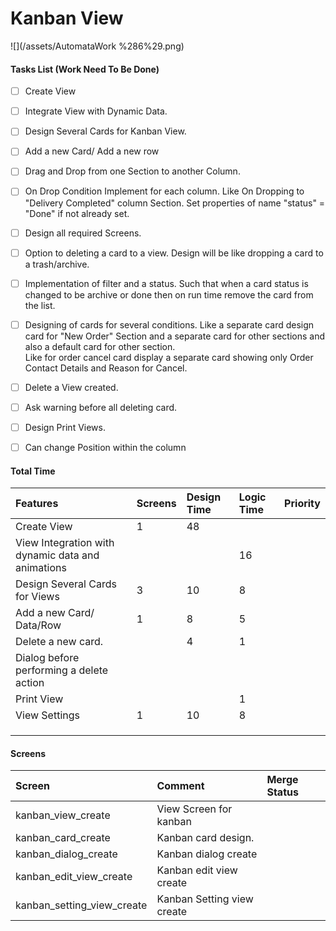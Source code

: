 # Kanban View

![](/assets/AutomataWork %286%29.png)

#### Tasks List \(Work Need To Be Done\)

* [ ] Create View
* [ ] Integrate View with Dynamic Data.
* [ ] Design Several Cards for Kanban View.
* [ ] Add a new Card/ Add a new row
* [ ] Drag and Drop from one Section to another Column.
* [ ] On Drop Condition Implement for each column. Like On Dropping to "Delivery Completed" column Section. Set properties of name "status" = "Done" if not already set.
* [ ] Design all required Screens.

* [ ] Option to deleting a card to a view. Design will be like dropping a card to a trash/archive.

* [ ] Implementation of filter and a status. Such that when a card status is changed to be archive or done then on run time remove the card from the list.

* [ ] Designing of cards for several conditions. Like a separate card design card for "New Order" Section and a separate card for other sections and also a default card for other section.  
  Like for order cancel card display a separate card showing only Order Contact Details and Reason for Cancel.

* [ ] Delete a View created.

* [ ] Ask warning before all deleting card.

* [ ] Design Print Views.

* [ ] Can change Position within the column

#### Total Time

| Features | Screens | Design Time | Logic Time | Priority |
| :--- | :--- | :--- | :--- | :--- |
| Create View | 1 | 48 |  |  |
| View Integration with dynamic data and animations |  |  | 16 |  |
| Design Several Cards for Views | 3 | 10 | 8 |  |
| Add a new Card/ Data/Row | 1 | 8 | 5 |  |
| Delete a new card. |  | 4 | 1 |  |
| Dialog before performing a delete action |  |  |  |  |
| Print View |  |  | 1 |  |
| View Settings | 1 | 10 | 8 |  |
|  |  |  |  |  |
|  |  |  |  |  |
|  |  |  |  |  |

#### Screens

| Screen | Comment | Merge Status |
| :--- | :--- | :--- |
| kanban\_view\_create | View Screen for kanban |  |
| kanban\_card\_create | Kanban card design. |  |
| kanban\_dialog\_create | Kanban dialog create |  |
| kanban\_edit\_view\_create | Kanban edit view create |  |
| kanban\_setting\_view\_create | Kanban Setting view create |  |

#### 



